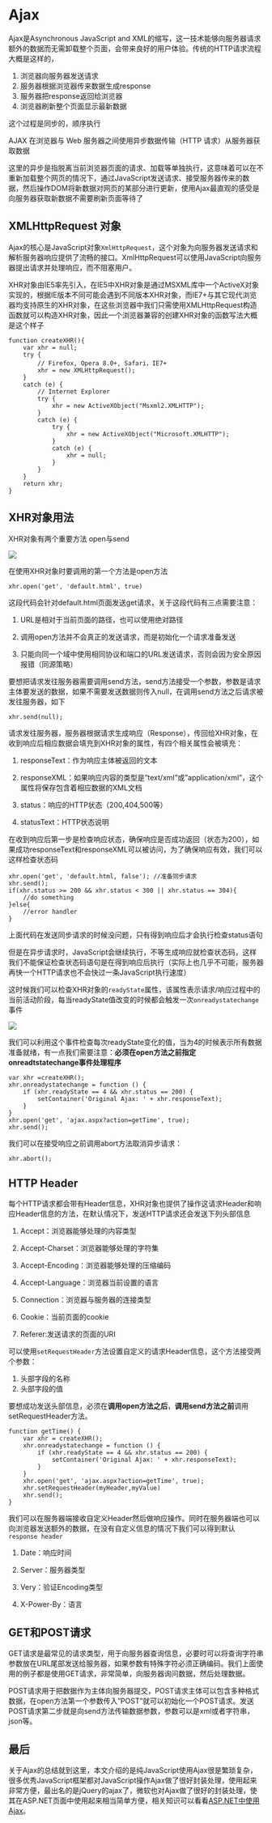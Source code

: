 # Ajax

Ajax是Asynchronous JavaScript and XML的缩写，这一技术能够向服务器请求额外的数据而无需卸载整个页面，会带来良好的用户体验。传统的HTTP请求流程大概是这样的，

1. 浏览器向服务器发送请求
2. 服务器根据浏览器传来数据生成response
3. 服务器把response返回给浏览器
4. 浏览器刷新整个页面显示最新数据

这个过程是同步的，顺序执行

AJAX 在浏览器与 Web 服务器之间使用异步数据传输（HTTP 请求）从服务器获取数据

这里的异步是指脱离当前浏览器页面的请求、加载等单独执行，这意味着可以在不重新加载整个网页的情况下，通过JavaScript发送请求、接受服务器传来的数据，然后操作DOM将新数据对网页的某部分进行更新，使用Ajax最直观的感受是向服务器获取新数据不需要刷新页面等待了

## XMLHttpRequest 对象

Ajax的核心是JavaScript对象`XmlHttpRequest`，这个对象为向服务器发送请求和解析服务器响应提供了流畅的接口。XmlHttpRequest可以使用JavaScript向服务器提出请求并处理响应，而不阻塞用户。

XHR对象由IE5率先引入，在IE5中XHR对象是通过MSXML库中一个ActiveX对象实现的，根据IE版本不同可能会遇到不同版本XHR对象，而IE7+与其它现代浏览器均支持原生的XHR对象，在这些浏览器中我们只需使用XMLHttpRequest构造函数就可以构造XHR对象，因此一个浏览器兼容的创建XHR对象的函数写法大概是这个样子

	function createXHR(){
	    var xhr = null;
	    try {
	        // Firefox, Opera 8.0+, Safari，IE7+
	        xhr = new XMLHttpRequest();
	    }
	    catch (e) {
	        // Internet Explorer
	        try {
	            xhr = new ActiveXObject("Msxml2.XMLHTTP");
	        }
	        catch (e) {
	            try {
	                xhr = new ActiveXObject("Microsoft.XMLHTTP");
	            }
	            catch (e) {
	                xhr = null;
	            }
	        }
	    }
	    return xhr;
	}

## XHR对象用法

XHR对象有两个重要方法 open与send

![](http://images.cnitblog.com/blog/349217/201308/06224532-5ed0101b87944983816b4360db8321cf.png)

在使用XHR对象时要调用的第一个方法是open方法

	xhr.open('get', 'default.html', true)

这段代码会针对default.html页面发送get请求，关于这段代码有三点需要注意：

1. URL是相对于当前页面的路径，也可以使用绝对路径

2. 调用open方法并不会真正的发送请求，而是初始化一个请求准备发送

3. 只能向同一个域中使用相同协议和端口的URL发送请求，否则会因为安全原因报错（同源策略）

要想把请求发往服务器需要调用send方法，send方法接受一个参数，参数是请求主体要发送的数据，如果不需要发送数据则传入null，在调用send方法之后请求被发往服务器，如下

	xhr.send(null);

请求发往服务器，服务器根据请求生成响应（Response），传回给XHR对象，在收到响应后相应数据会填充到XHR对象的属性，有四个相关属性会被填充：

1. responseText：作为响应主体被返回的文本

2. responseXML：如果响应内容的类型是”text/xml”或”application/xml”，这个属性将保存包含着相应数据的XML文档

3. status：响应的HTTP状态（200,404,500等）

4. statusText：HTTP状态说明

在收到响应后第一步是检查响应状态，确保响应是否成功返回（状态为200），如果成功responseText和responseXML可以被访问，为了确保响应有效，我们可以这样检查状态码

	xhr.open('get', 'default.html, false'); //准备同步请求
	xhr.send();
	if(xhr.status >= 200 && xhr.status < 300 || xhr.status == 304){
	    //do something
	}else{
	    //error handler
	}

上面代码在发送同步请求的时候没问题，只有得到响应后才会执行检查status语句

但是在异步请求时，JavaScript会继续执行，不等生成响应就检查状态码，这样我们不能保证检查状态码语句是在得到响应后执行（实际上也几乎不可能，服务器再快一个HTTP请求也不会快过一条JavaScript执行速度）

这时候我们可以检查XHR对象的`readyState`属性，该属性表示请求/响应过程中的当前活动阶段，每当readyState值改变的时候都会触发一次`onreadystatechange`事件

![](http://images.cnitblog.com/blog/349217/201308/06224539-c298fb0d17a64abe96e3465549afb862.png)

我们可以利用这个事件检查每次readyState变化的值，当为4的时候表示所有数据准备就绪，有一点我们需要注意：**必须在open方法之前指定onreadtstatechange事件处理程序**

	var xhr =createXHR();
	xhr.onreadystatechange = function () {
	    if (xhr.readyState == 4 && xhr.status == 200) {
	        setContainer('Original Ajax: ' + xhr.responseText);
	    }
	}
	xhr.open('get', 'ajax.aspx?action=getTime', true);
	xhr.send();

我们可以在接受响应之前调用abort方法取消异步请求：

	xhr.abort();

## HTTP Header

每个HTTP请求都会带有Header信息，XHR对象也提供了操作这请求Header和响应Header信息的方法，在默认情况下，发送HTTP请求还会发送下列头部信息

1. Accept：浏览器能够处理的内容类型

2. Accept-Charset：浏览器能够处理的字符集

3. Accept-Encoding：浏览器能够处理的压缩编码

4. Accept-Language：浏览器当前设置的语言

5. Connection：浏览器与服务器的连接类型

6. Cookie：当前页面的cookie

7. Referer:发送请求的页面的URI

可以使用`setRequestHeader`方法设置自定义的请求Header信息，这个方法接受两个参数：

1. 头部字段的名称
2. 头部字段的值

要想成功发送头部信息，必须在**调用open方法之后**，**调用send方法之前**调用setRequestHeader方法。

	function getTime() {
	    var xhr = createXHR();
	    xhr.onreadystatechange = function () {
	        if (xhr.readyState == 4 && xhr.status == 200) {
	            setContainer('Original Ajax: ' + xhr.responseText);
	        }
	    }
	    xhr.open('get', 'ajax.aspx?action=getTime', true);
	    xhr.setRequestHeader(myHeader,myValue)
	    xhr.send();
	}

我们可以在服务器端接收自定义Header然后做响应操作。同时在服务器端也可以向浏览器发送额外的数据，在没有自定义信息的情况下我们可以得到默认`response header`

1. Date：响应时间

2. Server：服务器类型

3. Very：验证Encoding类型

4. X-Power-By：语言

## GET和POST请求

GET请求是最常见的请求类型，用于向服务器查询信息，必要时可以将查询字符串参数放在URL尾部发送给服务器，如果参数有特殊字符必须正确编码。我们上面使用的例子都是使用GET请求，非常简单，向服务器询问数据，然后处理数据。

POST请求用于把数据作为主体向服务器提交，POST请求主体可以包含多种格式数据，在open方法第一个参数传入”POST”就可以初始化一个POST请求。发送POST请求第二步就是向send方法传输数据参数，参数可以是xml或者字符串，json等。

## 最后

关于Ajax的总结就到这里，本文介绍的是纯JavaScript使用Ajax很是繁琐复杂，很多优秀JavaScript框架都对JavaScript操作Ajax做了很好封装处理，使用起来非常方便，最出名的是jQuery的ajax了，微软也对Ajax做了很好的封装处理，使其在ASP.NET页面中使用起来相当简单方便，相关知识可以看看[ASP.NET中使用Ajax](http://www.cnblogs.com/dolphinX/p/3242408.html)。
